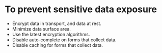 # To prevent sensitive data exposure

- Encrypt data in transport, and data at rest.
- Minimize data surface area.
- Use the latest encryption algorithms.
- Disable auto-complete on forms that collect data.
- Disable caching for forms that collect data.